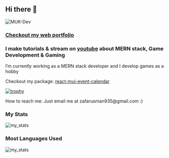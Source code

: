 ## Hi there 👋
<p align="left"> <img src="https://komarev.com/ghpvc/?username=MUK-Dev&label=Profile%20views&color=0e75b6&style=flat" alt="MUK-Dev" /> </p>

### <a href="https://muk-dev.vercel.app/">Checkout my web portfolio</a>



### I make tutorials & stream on <a href="https://www.youtube.com/channel/UCWdnFCZ3L5di3EMFksP8Y_g">youtube</a> about MERN stack, Game Development & Gaming


<p>
  I’m currently working as a MERN stack developer and I develop games as a hobby
</p>


<p>
  Checkout my package: <a href="https://www.npmjs.com/package/react-mui-event-calendar">react-mui-event-calendar</a>
</p>

[![trophy](https://github-profile-trophy.vercel.app/?username=MUK-Dev)](https://github.com/ryo-ma/github-profile-trophy)

<p>
  How to reach me: Just email me at zafarusman935@gmail.com :)
</p>

### My Stats
<img src="https://github-readme-stats.vercel.app/api?username=MUK-Dev&count_private=true&theme=dracula" alt="my_stats"/>

### Most Languages Used
<img src="https://github-readme-stats.vercel.app/api/top-langs/?username=MUK-Dev&theme=dracula" alt="my_stats"/>

<!--
**MUK-Dev/MUK-Dev** is a ✨ _special_ ✨ repository because its `README.md` (this file) appears on your GitHub profile.

Here are some ideas to get you started:

- 🔭 I’m currently working on ...
- 🌱 I’m currently learning ...
- 👯 I’m looking to collaborate on ...
- 🤔 I’m looking for help with ...
- 💬 Ask me about ...
- 📫 How to reach me: ...
- 😄 Pronouns: ...
- ⚡ Fun fact: ...
-->
